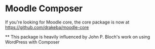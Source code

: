 # Moodle Composer

If you're looking for Moodle core, the core package is now at https://github.com/drakeba/moodle-core

** This package is heavily influenced by John P. Bloch's work on using WordPress with Composer
